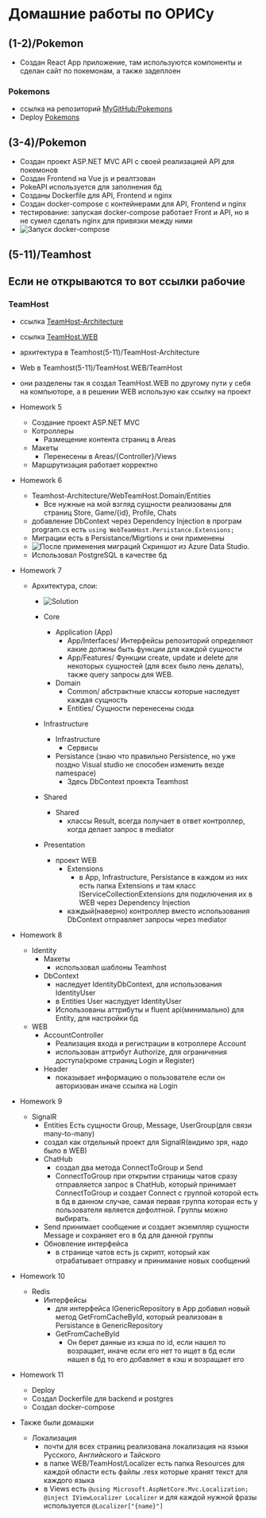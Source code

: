 # Домашние работы по ОРИСу 

## (1-2)/Pokemon
- Создан React App приложение, там используются компоненты и сделан сайт по покемонам, а также задеплоен
### Pokemons
- ссылка на репозиторий [MyGitHub/Pokemons](https://github.com/foreverestBulat/Pokemons) 
- Deploy [Pokemons](https://foreverestbulat.github.io/Pokemons/)

## (3-4)/Pokemon
- Создан проект ASP.NET MVC API с своей реализацией API для покемонов
- Создан Frontend на Vue js и реалтзован
- PokeAPI используется для заполнения бд
- Созданы Dockerfile для API, Frontend и nginx
- Создан docker-compose с контейнерами для API, Frontend и nginx
- тестирование: запуская docker-compose работает Front и API, но я не сумел сделать nginx для привязки между ними
- ![Запуск docker-compose](DockerPokemons.PNG)

## (5-11)/Teamhost

## Если не открываются то вот ссылки рабочие
### TeamHost
- ссылка [TeamHost-Architecture](https://github.com/foreverestBulat/TeamHost-Architecture) 
- ссылка [TeamHost.WEB](https://github.com/foreverestBulat/TeamHost.WEB)

- архитектура в Teamhost(5-11)/TeamHost-Architecture
- Web в Teamhost(5-11)/TeamHost.WEB/TeamHost
- они разделены так я создал TeamHost.WEB по другому пути у себя на компьюторе, а в решении WEB использую как ссылку на проект
- Homework 5
    - Создание проект ASP.NET MVC 
    - Котроллеры
        - Размещение контента страниц в Areas
    - Макеты
        - Перенесены в Areas/{Controller}/Views
    - Маршрутизация работает корректно

- Homework 6
    - Teamhost-Architecture/WebTeamHost.Domain/Entities
        - Все нужные на мой взгляд сущности реализованы для страниц Store, Game/{id},  Profile, Chats
    - добавление DbContext через Dependency Injection в програм program.cs есть `using WebTeamHost.Persistance.Extensions;`
    - Миграции есть в Persistance/Migrtions и они применены
    - ![После применения миграций](MigrationsInDatabase.PNG) Скриншот из Azure Data Studio. 
    - Использовал PostgreSQL в качестве бд

- Homework 7
    - Архитектура, слои:
        - ![Solution](Solution.PNG)
        - Core
            - Application (App)
                - App/Interfaces/ Интерфейсы репозиторий определяют какие должны быть функции для каждой сущности
                - App/Features/ Функции create, update и delete для некоторых сущностей (для всех было лень делать), также query запросы для WEB.
            - Domain
                - Common/ абстрактные классы которые наследует каждая сущность
                - Entities/ Сущности перенесены сюда
        - Infrastructure
            - Infrastructure
                - Сервисы
            - Persistance (знаю что правильно Persistence, но уже поздно Visual studio не способен изменить везде namespace)
                - Здесь DbContext проекта Teamhost
        - Shared
            - Shared
                - классы Result, всегда получает в ответ контроллер, когда делает запрос в mediator

        - Presentation
            - проект WEB
                - Extensions 
                    - в App, Infrastructure, Persistance в каждом из них есть папка Extensions и там класс IServiceCollectionExtensions для подключения их в WEB через Dependency Injection
                - каждый(наверно) контроллер вместо использования DbContext отправляет запросы через mediator

- Homework 8
    - Identity
        - Макеты 
            - использовал шаблоны Teamhost
        - DbContext
            - наследует IdentityDbContext, для использования IdentityUser
            - в Entities User наслудует IdentityUser
            - Использованы аттрибуты и fluent api(минимально) для Entity, для настройки бд
    - WEB
        - AccountController
            - Реализация входа и регистрации в котроллере Account
            - использован аттрибут Authorize, для ограничения доступа(кроме страниц Login и Register)
        - Header
            - показывает информацию о пользователе если он авторизован иначе ссылка на Login

- Homework 9
    - SignalR
        - Entities
            Есть сущности Group, Message, UserGroup(для связи many-to-many)        
        - создал как отдельный проект для SignalR(видимо зря, надо было в WEB)
        - ChatHub
            - создал два метода ConnectToGroup и Send
            - ConnectToGroup при открытии страницы чатов сразу отправляется запрос в ChatHub, который принимает ConnectToGroup и создает Connect с группой которой есть в бд в данном случае, самая первая группа которая есть у пользователя является дефолтной. Группы можно выбирать.
        - Send принимает сообщение и создает экземпляр сущности Message и сохраняет его в бд для данной группы
        - Обновление интерфейса
            - в странице чатов есть js скрипт, который как отрабатывает отправку и принимание новых сообщений

- Homework 10
    - Redis
        - Интерфейсы
            - для интерфейса IGenericRepository в App добавил новый метод GetFromCacheById, который реализован в Persistance в GenericRepository
            - GetFromCacheById
                - Он берет данные из кэша по id, если нашел то возращает, иначе если его нет то ищет в бд если нашел в бд то его добавляет в кэш и возращает его

- Homework 11
    - Deploy
    - Создал Dockerfile для backend и postgres
    - Создал docker-compose


- Также были домашки
    - Локализация
        - почти для всех страниц реализована локализация на языки Русского, Английского и Тайского
        - в папке WEB/TeamHost/Localizer есть папка Resources для каждой области есть файлы .resx которые хранят текст для каждого языка
        - в Views есть `@using Microsoft.AspNetCore.Mvc.Localization; @inject IViewLocalizer Localizer` и для каждой нужной фразы используется `@Localizer["{name}"]`
        